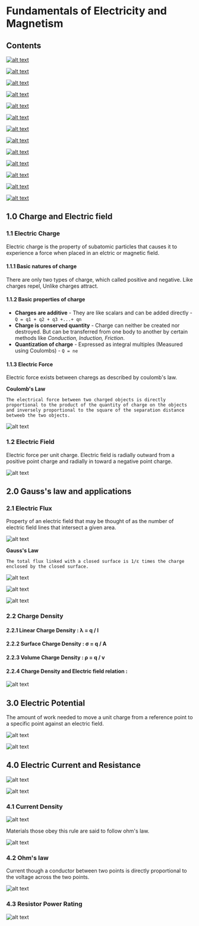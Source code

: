 # Fundamentals of Electricity and Magnetism

## Contents 

[![alt text](https://img.shields.io/badge/1.0-Charge%20and%20Electric%20field-yellowgreen)]()

[![alt text](https://img.shields.io/badge/2.0-Gauss's%20law%20and%20applications-yellowgreen)]()

[![alt text](https://img.shields.io/badge/3.0-Electric%20Potential-yellowgreen)]()

[![alt text](https://img.shields.io/badge/4.0-Electric%20Current%20%20and%20Ressistance-yellowgreen)]()

[![alt text](https://img.shields.io/badge/5.0-Capacitors%20and%20Dielectrics-yellowgreen)]()

[![alt text](https://img.shields.io/badge/6.0-Kirchhoff's%20laws-yellowgreen)]()

[![alt text](https://img.shields.io/badge/7.0-LC%20Circuits-yellowgreen)]()

[![alt text](https://img.shields.io/badge/8.0-Magnetic%20Field-yellowgreen)]()

[![alt text](https://img.shields.io/badge/9.0-Moving%20charges%20in%20magnetic%20field-yellowgreen)]()

[![alt text](https://img.shields.io/badge/10.0-Magnetic%20force-yellowgreen)]()

[![alt text](https://img.shields.io/badge/11.0-Induction-yellowgreen)]()

[![alt text](https://img.shields.io/badge/12.0-LR%20Circuits-yellowgreen)]()

[![alt text](https://img.shields.io/badge/13.0-LCR%20Circuits-yellowgreen)]()


## 1.0 Charge and Electric field

### 1.1 Electric Charge
Electric charge is the property of subatomic particles that causes it to experience a force when placed in an elctric or magnetic field.

#### 1.1.1 Basic natures of charge
There are only two types of charge, which called positive and negative. Like charges repel, Unlike charges attract.

#### 1.1.2 Basic properties of charge
- **Charges are additive** - They are like scalars and can be added directly - `Q = q1 + q2 + q3 +...+ qn`
- **Charge is conserved quantity** - Charge can neither be created nor destroyed. But can be transferred from one body to another by certain methods like *Conduction, Induction, Friction*.
- **Quantization of charge** - Expressed as integral multiples (Measured using Coulombs) - `Q = ne`

#### 1.1.3 Electric Force
Electric force exists between charegs as described by coulomb's law.

**Coulomb's Law**

`The electrical force between two charged objects is directly proportional to the product of the quantity of charge on the objects and inversely proportional to the square of the separation distance betweeb the two objects. `

![alt text](https://github.com/NashoNightmare/Fundamentals-of-Electricity-and-Magnetism/blob/master/imgs/coulomb_law.png)

### 1.2 Electric Field
Electric force per unit charge. Electric field is radially outward from a positive point charge and radially in toward a negative point charge.

![alt text](https://github.com/NashoNightmare/Fundamentals-of-Electricity-and-Magnetism/blob/master/imgs/electric_field.png)

## 2.0 Gauss's law and applications

### 2.1 Electric Flux
Property of an electric field that may be thought of as the number of electric field lines that intersect a given area.

![alt text](https://github.com/NashoNightmare/Fundamentals-of-Electricity-and-Magnetism/blob/master/imgs/flux_img.png)

**Gauss's Law**

`The total flux linked with a closed surface is 1/ε times the charge enclosed by the closed surface.`

![alt text](https://github.com/NashoNightmare/Fundamentals-of-Electricity-and-Magnetism/blob/master/imgs/gauss_law.png)

![alt text](https://github.com/NashoNightmare/Fundamentals-of-Electricity-and-Magnetism/blob/master/imgs/gauss_law2.png) 

![alt text](https://github.com/NashoNightmare/Fundamentals-of-Electricity-and-Magnetism/blob/master/imgs/gauss_law3.png)

### 2.2 Charge Density
#### 2.2.1 Linear Charge Density : λ = q / l
#### 2.2.2 Surface  Charge Density : σ = q / A
#### 2.2.3 Volume Charge Density : ρ = q / v
#### 2.2.4 Charge Density and Electric field relation :
![alt text](https://github.com/NashoNightmare/Fundamentals-of-Electricity-and-Magnetism/blob/master/imgs/field_density.png)

## 3.0 Electric Potential
The amount of work needed to move a unit charge from a reference point to a specific point against an electric field.

![alt text](https://github.com/NashoNightmare/Fundamentals-of-Electricity-and-Magnetism/blob/master/imgs/potential.png)

![alt text](https://github.com/NashoNightmare/Fundamentals-of-Electricity-and-Magnetism/blob/master/imgs/potential2.png)

## 4.0 Electric Current and Resistance
![alt text](https://github.com/NashoNightmare/Fundamentals-of-Electricity-and-Magnetism/blob/master/imgs/current1.png)

![alt text](https://github.com/NashoNightmare/Fundamentals-of-Electricity-and-Magnetism/blob/master/imgs/current6.png)

### 4.1 Current Density
![alt text](https://github.com/NashoNightmare/Fundamentals-of-Electricity-and-Magnetism/blob/master/imgs/current2.png)

Materials those obey this rule are said to follow ohm's law.

![alt text](https://github.com/NashoNightmare/Fundamentals-of-Electricity-and-Magnetism/blob/master/imgs/current3.png)

### 4.2 Ohm's law
Current though a conductor between two points is directly proportional to the voltage across the two points.

![alt text](https://github.com/NashoNightmare/Fundamentals-of-Electricity-and-Magnetism/blob/master/imgs/current4.png)

### 4.3 Resistor Power Rating
![alt text](https://github.com/NashoNightmare/Fundamentals-of-Electricity-and-Magnetism/blob/master/imgs/current5.png)
